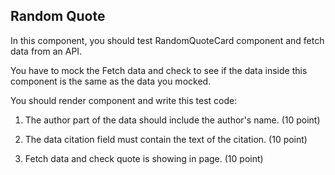 ## Random Quote

In this component, you should test RandomQuoteCard component and fetch data from an API.

You have to mock the Fetch data and check to see if the data inside this component is the same as the data you mocked. 


You should render component and write this test code:

1. The author part of the data should include the author's name. (10 point)

2. The data citation field must contain the text of the citation. (10 point)

3. Fetch data and check quote is showing in page. (10 point)
